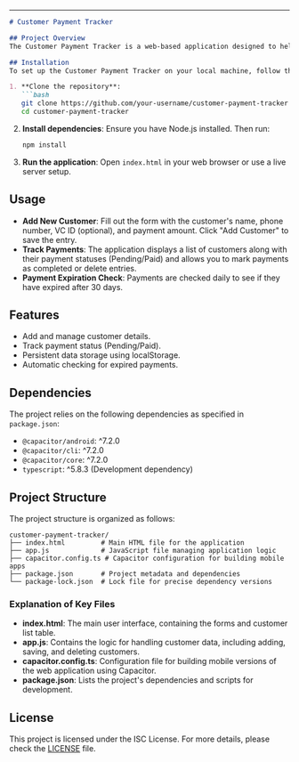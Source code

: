 
---

```markdown
# Customer Payment Tracker

## Project Overview
The Customer Payment Tracker is a web-based application designed to help users manage and track customer payments. Built with HTML, JavaScript, and styled using Tailwind CSS, this application allows you to add customers, record payment amounts, and monitor their payment statuses conveniently.

## Installation
To set up the Customer Payment Tracker on your local machine, follow these steps:

1. **Clone the repository**:
   ```bash
   git clone https://github.com/your-username/customer-payment-tracker.git
   cd customer-payment-tracker
   ```

2. **Install dependencies**:
   Ensure you have Node.js installed. Then run:
   ```bash
   npm install
   ```

3. **Run the application**:
   Open `index.html` in your web browser or use a live server setup.

## Usage
- **Add New Customer**: Fill out the form with the customer's name, phone number, VC ID (optional), and payment amount. Click "Add Customer" to save the entry.
- **Track Payments**: The application displays a list of customers along with their payment statuses (Pending/Paid) and allows you to mark payments as completed or delete entries.
- **Payment Expiration Check**: Payments are checked daily to see if they have expired after 30 days.

## Features
- Add and manage customer details.
- Track payment status (Pending/Paid).
- Persistent data storage using localStorage.
- Automatic checking for expired payments.

## Dependencies
The project relies on the following dependencies as specified in `package.json`:
- `@capacitor/android`: ^7.2.0
- `@capacitor/cli`: ^7.2.0
- `@capacitor/core`: ^7.2.0
- `typescript`: ^5.8.3 (Development dependency)

## Project Structure
The project structure is organized as follows:

```
customer-payment-tracker/
├── index.html         # Main HTML file for the application
├── app.js             # JavaScript file managing application logic
├── capacitor.config.ts # Capacitor configuration for building mobile apps
├── package.json       # Project metadata and dependencies
└── package-lock.json  # Lock file for precise dependency versions
```

### Explanation of Key Files
- **index.html**: The main user interface, containing the forms and customer list table.
- **app.js**: Contains the logic for handling customer data, including adding, saving, and deleting customers.
- **capacitor.config.ts**: Configuration file for building mobile versions of the web application using Capacitor.
- **package.json**: Lists the project's dependencies and scripts for development.

## License
This project is licensed under the ISC License. For more details, please check the [LICENSE](LICENSE) file.
```
